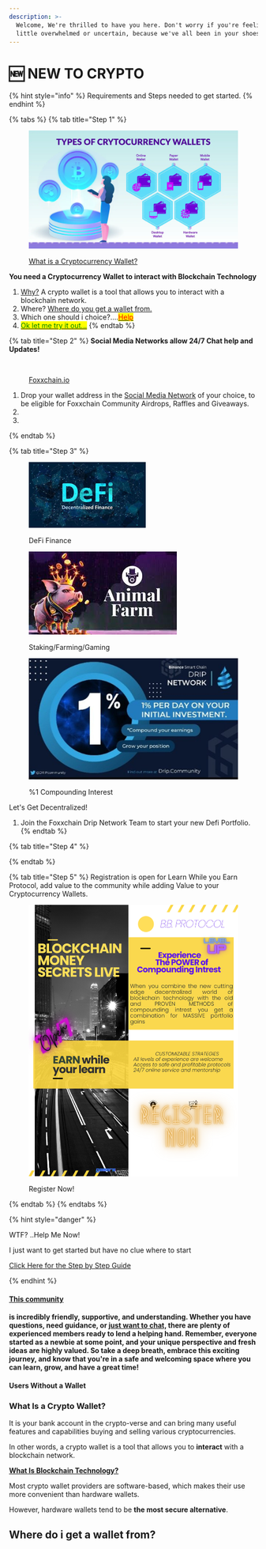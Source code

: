 ```yaml
---
description: >-
  Welcome, We're thrilled to have you here. Don't worry if you're feeling a
  little overwhelmed or uncertain, because we've all been in your shoes before.
---
```


# 🆕 NEW TO CRYPTO

{% hint style="info" %}
Requirements and Steps needed to get started.
{% endhint %}

{% tabs %}
{% tab title="Step 1" %}
<div align="left">

<figure><img src="../../.gitbook/assets/types-of-crypto-wallets-3917911014.webp" alt=""><figcaption><p><a href="new-to-crypto.md#what-is-a-crypto-wallet">What is a Cryptocurrency Wallet?</a></p></figcaption></figure>

</div>

**You need a Cryptocurrency Wallet to interact with Blockchain Technology**

1. [Why?](new-to-crypto.md#what-is-a-crypto-wallet) A crypto wallet is a tool that allows you to interact with a blockchain network.
2. Where? [Where do you get a wallet from.](new-to-crypto.md#where-do-i-get-a-wallet-from)
3. Which one should i choice?....[<mark style="color:red;">Help</mark>](1.-cryptocurrency-wallet/qs.foxxchain-network/#qs.foxxchain-network)
4. [<mark style="color:green;">Ok let me try it out...</mark>](./)
{% endtab %}

{% tab title="Step 2" %}
**Social Media Networks allow 24/7 Chat help and Updates!**

<div align="left" data-full-width="true">

<figure><img src="https://images.unsplash.com/photo-1562577309-4932fdd64cd1?crop=entropy&#x26;cs=srgb&#x26;fm=jpg&#x26;ixid=M3wxOTcwMjR8MHwxfHNlYXJjaHw3fHxzb2NpYWwlMjBtZWRpYXxlbnwwfHx8fDE2ODc4NDUwMTB8MA&#x26;ixlib=rb-4.0.3&#x26;q=85" alt="" width="188"><figcaption><p><a href="1.-cryptocurrency-wallet/qs.foxxchain-network/#qs.foxxchain-network">Foxxchain.io </a></p></figcaption></figure>

</div>

1. Drop your wallet address in the [Social Media Network](../../social-media-links/social-media-network-updates.md) of your choice, to be eligible for Foxxchain Community Airdrops, Raffles and Giveaways.
2.
3.
{% endtab %}

{% tab title="Step 3" %}
<div align="left">

<figure><img src="../../.gitbook/assets/th-275876766 (1).jpg" alt="" width="237"><figcaption><p>DeFi Finance</p></figcaption></figure>

 

<figure><img src="../../.gitbook/assets/AF.jpg" alt=""><figcaption><p>Staking/Farming/Gaming</p></figcaption></figure>

 

<figure><img src="../../.gitbook/assets/20230604_115704 (2).jpg" alt=""><figcaption><p>%1 Compounding Interest</p></figcaption></figure>

</div>

Let's Get Decentralized!

1. Join the Foxxchain Drip Network Team to start your new Defi Portfolio.
{% endtab %}

{% tab title="Step 4" %}

{% endtab %}

{% tab title="Step 5" %}
Registration is open for Learn While you Earn Protocol, add value to the community while adding Value to your Cryptocurrency Wallets.



<div align="left">

<figure><img src="../../.gitbook/assets/BLOCKCHAIN MONEY SECRETS LIVE.png" alt=""><figcaption><p>Register Now!</p></figcaption></figure>

</div>
{% endtab %}
{% endtabs %}



{% hint style="danger" %}


WTF? ..Help Me Now!

I just want to get started but have no clue where to start

[Click Here for the Step by Step Guide](./)


{% endhint %}



#### &#x20;[This community](broken-reference) <a href="#nowallet" id="nowallet"></a>

#### &#x20;is incredibly friendly, supportive, and understanding. Whether you have questions, need guidance, or [just want to chat,](broken-reference) there are plenty of experienced members ready to lend a helping hand. Remember, everyone started as a newbie at some point, and your unique perspective and fresh ideas are highly valued. So take a deep breath, embrace this exciting journey, and know that you're in a safe and welcoming space where you can learn, grow, and have a great time! <a href="#nowallet" id="nowallet"></a>

#### Users Without a Wallet <a href="#nowallet" id="nowallet"></a>

### What Is a Crypto Wallet?

It is your bank account in the crypto-verse and can bring many useful features and capabilities buying and selling various cryptocurrencies.

In other words, a crypto wallet is a tool that allows you to **interact** with a blockchain network.

[**What Is Blockchain Technology?**](https://academy.binance.com/en/articles/what-is-blockchain-technology-a-comprehensive-guide-for-beginners)

Most crypto wallet providers are software-based, which makes their use more convenient than hardware wallets.

However, hardware wallets tend to be **the most secure alternative**.

## Where do i get a wallet from?
